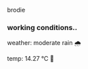brodie

<!--weather_start-->
### working conditions..

weather: moderate rain 🌧️

temp: 14.27 °C 👕

<!--weather_end-->
